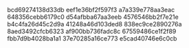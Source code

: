 bcd69274138d33db
eef1e36bf2f597f3
a7a339e778aa3eac
648356cebb6179c0
d54afbba67aa3eeb
4576546bb2f7e21e
b4c4fa26d45c2d9a
41248a46d103ded8
838ec9ce2890276a
8aed3492cfcb6323
af900bb736fadc8c
67559486ce1f2f89
fbb7d9b4028ba1a1
37e70285a16ce773
e5cad40746e6c0cb
